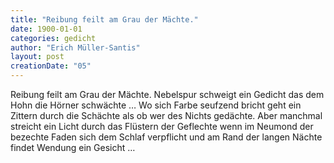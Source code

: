 ```yaml
---
title: "Reibung feilt am Grau der Mächte."
date: 1900-01-01
categories: gedicht
author: "Erich Müller-Santis"
layout: post
creationDate: "05"
---
```

Reibung feilt am Grau der Mächte.
Nebelspur schweigt ein Gedicht
das dem Hohn die Hörner schwächte …
Wo sich Farbe seufzend bricht
geht ein Zittern durch die Schächte
als ob wer des Nichts gedächte.
Aber manchmal streicht ein Licht
durch das Flüstern der Geflechte
wenn im Neumond der bezechte
Faden sich dem Schlaf verpflicht
und am Rand der langen Nächte
findet Wendung ein Gesicht …
